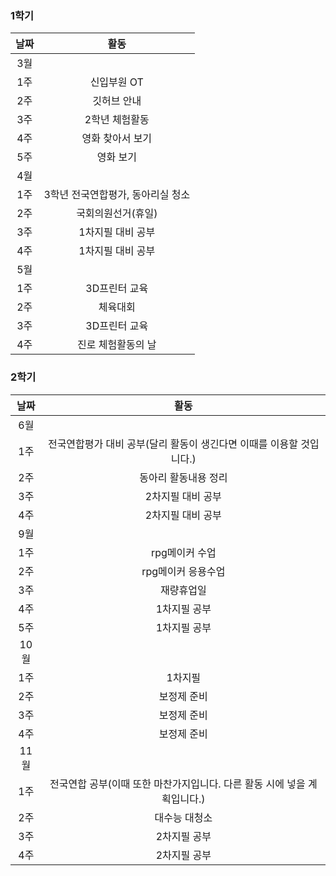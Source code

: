 ### 1학기
| 날짜 | 활동 |
| :-----: | :-----: |
| 3월 ||
| 1주 | 신입부원 OT |
| 2주 | 깃허브 안내 |
| 3주 | 2학년 체험활동 |
| 4주 | 영화 찾아서 보기 |
| 5주 | 영화 보기 |
| 4월 ||
| 1주 | 3학년 전국연합평가, 동아리실 청소 |
| 2주 | 국회의원선거(휴일) |
| 3주 | 1차지필 대비 공부 |
| 4주 | 1차지필 대비 공부 |
| 5월 ||
| 1주 | 3D프린터 교육 |
| 2주 | 체육대회 |
| 3주 | 3D프린터 교육 |
| 4주 | 진로 체험활동의 날 |

### 2학기
| 날짜 | 활동 |
| :-----: | :-----: |
| 6월 ||
| 1주 | 전국연합평가 대비 공부(달리 활동이 생긴다면 이때를 이용할 것입니다.) |
| 2주 | 동아리 활동내용 정리 |
| 3주 | 2차지필 대비 공부 |
| 4주 | 2차지필 대비 공부 |
| 9월 ||
| 1주 | rpg메이커 수업 |
| 2주 | rpg메이커 응용수업 |
| 3주 | 재량휴업일 |
| 4주 | 1차지필 공부 |
| 5주 | 1차지필 공부 |
| 10월 ||
| 1주 | 1차지필 |
| 2주 | 보정제 준비 |
| 3주 | 보정제 준비 |
| 4주 | 보정제 준비 |
| 11월 ||
| 1주 | 전국연합 공부(이때 또한 마찬가지입니다. 다른 활동 시에 넣을 계획입니다.) |
| 2주 | 대수능 대청소 |
| 3주 | 2차지필 공부 |
| 4주 | 2차지필 공부 |
